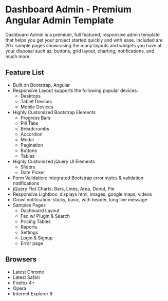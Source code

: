 Dashboard Admin - Premium Angular Admin Template
=========

Dashboard Admin is a premium, full featured, responsive admin template that helps you get your project started quickly and with ease. Included are 20+ sample pages showcasing the many layouts and widgets you have at your disposal such as: buttons, grid layout, charting, notifications, and much more.

Feature List
-------

* Built on Bootstrap, Angular
* Responsive Layout supports the following popular devices:
  * Desktops
  * Tablet Devices
  * Mobile Devices
* Highly Customized Bootstrap Elements
  * Progress Bars
  * Pill Tabs
  * Breadcrumbs
  * Accordion
  * Modal
  * Pagination
  * Buttons
  * Tables
* Highly Customized jQuery UI Elements
  * Sliders
  * Date Picker
* Form Validation: Integrated Bootstrap error styles & validation notifications
* jQuery Flot Charts: Bars, Lines, Area, Donut, Pie
* Responsive Lightbox: displays html, images, google maps, videos
* Growl notification: sticky, basic, with header, long live message
* Samples Pages
  * Dashboard Layout
  * Faq w/ Plugin & Search
  * Pricing Tables
  * Reports
  * Settings
  * Login & Signup
  * Error page


Browsers
-------

* Latest Chrome
* Latest Safari
* Firefox 4+
* Opera
* Internet Explorer 9